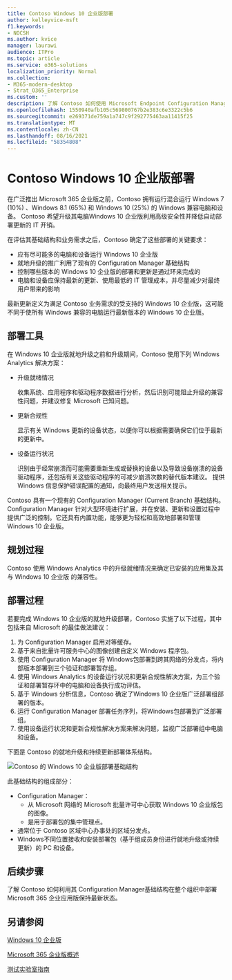 ```yaml
---
title: Contoso Windows 10 企业版部署
author: kelleyvice-msft
f1.keywords:
- NOCSH
ms.author: kvice
manager: laurawi
audience: ITPro
ms.topic: article
ms.service: o365-solutions
localization_priority: Normal
ms.collection:
- M365-modern-desktop
- Strat_O365_Enterprise
ms.custom: ''
description: 了解 Contoso 如何使用 Microsoft Endpoint Configuration Manager 来部署 Windows 10 企业版的就地升级。
ms.openlocfilehash: 1550940afb105c569800767b2e383c6e3322c5b6
ms.sourcegitcommit: e269371de759a1a747c9f292775463aa11415f25
ms.translationtype: MT
ms.contentlocale: zh-CN
ms.lasthandoff: 08/16/2021
ms.locfileid: "58354808"
---
```

# <a name="windows-10-enterprise-deployment-for-contoso"></a>Contoso Windows 10 企业版部署

在广泛推出 Microsoft 365 企业版之前，Contoso 拥有运行混合运行 Windows 7 (10%) 、Windows 8.1 (65%) 和 Windows 10 (25%) 的 Windows 兼容电脑和设备。 Contoso 希望升级其电脑Windows 10 企业版利用高级安全性并降低自动部署更新的 IT 开销。 

在评估其基础结构和业务需求之后，Contoso 确定了这些部署的关键要求：

- 应有尽可能多的电脑和设备运行 Windows 10 企业版
- 就地升级的推广利用了现有的 Configuration Manager 基础结构
- 控制哪些版本的 Windows 10 企业版的部署和更新是通过环来完成的
- 电脑和设备应保持最新的更新、使用最低的 IT 管理成本，并尽量减少对最终用户带来的影响

最新更新定义为满足 Contoso 业务需求的受支持的 Windows 10 企业版，这可能不同于使所有 Windows 兼容的电脑运行最新版本的 Windows 10 企业版。

## <a name="deployment-tools"></a>部署工具

在 Windows 10 企业版就地升级之前和升级期间，Contoso 使用下列 Windows Analytics 解决方案：

- 升级就绪情况  

  收集系统、应用程序和驱动程序数据进行分析，然后识别可能阻止升级的兼容性问题，并建议修复 Microsoft 已知问题。

- 更新合规性  

  显示有关 Windows 更新的设备状态，以便你可以根据需要确保它们位于最新的更新中。

- 设备运行状况  

  识别由于经常崩溃而可能需要重新生成或替换的设备以及导致设备崩溃的设备驱动程序，还包括有关这些驱动程序的可减少崩溃次数的替代版本建议。 提供 Windows 信息保护错误配置的通知，向最终用户发送相关提示。
 
Contoso 具有一个现有的 Configuration Manager (Current Branch) 基础结构。Configuration Manager 针对大型环境进行扩展，并在安装、更新和设置过程中提供广泛的控制。它还具有内置功能，能够更为轻松和高效地部署和管理 Windows 10 企业版。

## <a name="planning-process"></a>规划过程

Contoso 使用 Windows Analytics 中的升级就绪情况来确定已安装的应用集及其与 Windows 10 企业版 的兼容性。

## <a name="deployment-process"></a>部署过程

若要完成 Windows 10 企业版的就地升级部署，Contoso 实施了以下过程，其中包括来自 Microsoft 的最佳做法建议：

1. 为 Configuration Manager 启用对等缓存。
2. 基于来自批量许可服务中心的图像创建自定义 Windows 程序包。
3. 使用 Configuration Manager 将 Windows包部署到跨其网络的分发点，将内部版本部署到三个验证和部署暂存组。
4. 使用 Windows Analytics 的设备运行状况和更新合规性解决方案，为三个验证和部署暂存环中的电脑和设备执行成功评估。
5. 基于 Windows 分析信息，Contoso 确定了Windows 10 企业版广泛部署组部署的版本。
6. 运行 Configuration Manager 部署任务序列，将Windows包部署到广泛部署组。
7. 使用设备运行状况和更新合规性解决方案来解决问题，监视广泛部署组中电脑和设备。

下面是 Contoso 的就地升级和持续更新部署体系结构。

![Contoso 的 Windows 10 企业版部署基础结构](../media/contoso-win10/contoso-win10-fig1.png)

此基础结构的组成部分：

- Configuration Manager：
  - 从 Microsoft 网络的 Microsoft 批量许可中心获取 Windows 10 企业版包的图像。
  - 是用于部署包的集中管理点。
- 通常位于 Contoso 区域中心办事处的区域分发点。
- Windows不同位置接收和安装部署包（基于组成员身份进行就地升级或持续更新）的 PC 和设备。

## <a name="next-step"></a>后续步骤

了解 Contoso 如何利用其 Configuration Manager[](contoso-o365pp.md)基础结构在整个组织中部署Microsoft 365 企业应用版保持最新状态。 

## <a name="see-also"></a>另请参阅

[Windows 10 企业版](/windows/deployment/)

[Microsoft 365 企业版概述](microsoft-365-overview.md)

[测试实验室指南](m365-enterprise-test-lab-guides.md)